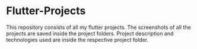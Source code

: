 # Flutter-Projects

This repository consists of all my flutter projects. The screenshots of all the projects are saved inside the project folders.
Project description and technologies used are inside the respective project folder.
